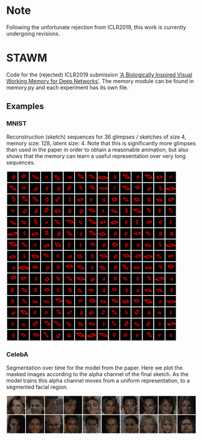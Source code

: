 # Note

Following the unfortunate rejection from ICLR2019, this work is currently undergoing revisions.

# STAWM

Code for the (rejected) ICLR2019 submission ['A Biologically Inspired Visual Working Memory for Deep Networks'](https://openreview.net/forum?id=B1fbosCcYm).
The memory module can be found in memory.py and each experiment has its own file.

## Examples

### MNIST

Reconstruction (sketch) sequences for 36 glimpses / sketches of size 4, memory size: 128, latent size: 4. Note that this is significantly more glimpses than used in the paper in order to obtain a reasonable animation, but also shows that the memory can learn a useful representation over very long sequences.

![mnist gif](./img/mnist.gif)

### CelebA

Segmentation over time for the model from the paper. Here we plot the masked images according to the alpha channel of the final sketch. As the model trains this alpha channel moves from a uniform representation, to a segmented facial region.

![celeb gif](./img/celeb_demo.gif)
